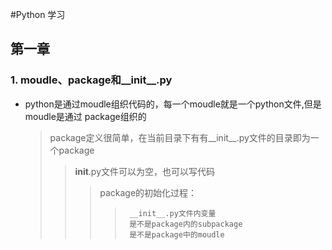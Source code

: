 #Python 学习
## 第一章

### 1. moudle、package和__init__.py
  - python是通过moudle组织代码的，每一个moudle就是一个python文件,但是moudle是通过
  package组织的
    > package定义很简单，在当前目录下有有__init__.py文件的目录即为一个package
    >> __init__.py文件可以为空，也可以写代码
    >>> package的初始化过程：
    >>>>      __init__.py文件内变量
    >>>>      是不是package内的subpackage 
    >>>>      是不是package中的moudle 

